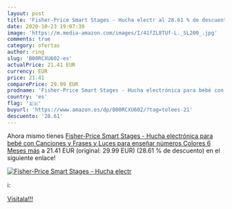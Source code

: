 ```yaml
---
layout: post
title: 'Fisher-Price Smart Stages - Hucha electr al 28.61 % de descuento'
date: 2020-10-23 19:07:39
image: 'https://m.media-amazon.com/images/I/41fZL8TUf-L._SL200_.jpg'
comments: true
category: ofertas
author: ring
slug: 'B00RCXU602-es'
actualPrice: 21.41 EUR
currency: EUR
price: 21.41
comparePrice: 29.99 EUR
prodname: 'Fisher-Price Smart Stages - Hucha electrónica para bebé con Canciones y Frases y Luces para enseñar  números  Colores  6 Meses más'
country: 'es'
flag: '🇪🇸'
buyurl: 'https://www.amazon.es/dp/B00RCXU602/?tag=tolees-21'
descuento: '28.61'
---
```


Ahora mismo tienes [Fisher-Price Smart Stages - Hucha electrónica para bebé con Canciones y Frases y Luces para enseñar  números  Colores  6 Meses más](https://www.amazon.es/dp/B00RCXU602/?tag=tolees-21) a 21.41 EUR (original: 29.99 EUR) (28.61 %  de descuento) en el siguiente enlace!

[![Fisher-Price Smart Stages - Hucha electr](https://m.media-amazon.com/images/I/41fZL8TUf-L._SL200_.jpg)](https://www.amazon.es/dp/B00RCXU602/?tag=tolees-21)

ℹ️:


[Visítala!!!](https://www.amazon.es/dp/B00RCXU602/?tag=tolees-21)
